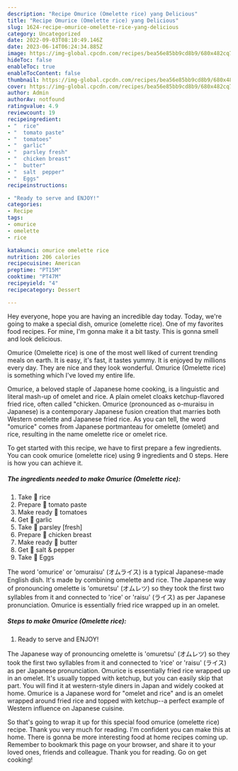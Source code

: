 ```yaml
---
description: "Recipe Omurice (Omelette rice) yang Delicious"
title: "Recipe Omurice (Omelette rice) yang Delicious"
slug: 1624-recipe-omurice-omelette-rice-yang-delicious
category: Uncategorized
date: 2022-09-03T08:10:49.146Z
date: 2023-06-14T06:24:34.885Z
image: https://img-global.cpcdn.com/recipes/bea56e85bb9cd8b9/680x482cq70/omurice-omelette-rice-recipe-main-photo.jpg
hideToc: false
enableToc: true
enableTocContent: false
thumbnail: https://img-global.cpcdn.com/recipes/bea56e85bb9cd8b9/680x482cq70/omurice-omelette-rice-recipe-main-photo.jpg
cover: https://img-global.cpcdn.com/recipes/bea56e85bb9cd8b9/680x482cq70/omurice-omelette-rice-recipe-main-photo.jpg
author: Admin
authorAv: notfound
ratingvalue: 4.9
reviewcount: 19
recipeingredient:
- "  rice"
- "  tomato paste"
- "  tomatoes"
- "  garlic"
- "  parsley fresh"
- "  chicken breast"
- "  butter"
- "  salt  pepper"
- "  Eggs"
recipeinstructions:

- "Ready to serve and ENJOY!"
categories:
- Recipe
tags:
- omurice
- omelette
- rice

katakunci: omurice omelette rice 
nutrition: 206 calories
recipecuisine: American
preptime: "PT15M"
cooktime: "PT47M"
recipeyield: "4"
recipecategory: Dessert

---
```



Hey everyone, hope you are having an incredible day today. Today, we're going to make a special dish, omurice (omelette rice). One of my favorites food recipes. For mine, I'm gonna make it a bit tasty. This is gonna smell and look delicious.

Omurice (Omelette rice) is one of the most well liked of current trending meals on earth. It is easy, it's fast, it tastes yummy. It is enjoyed by millions every day. They are nice and they look wonderful. Omurice (Omelette rice) is something which I've loved my entire life.

Omurice, a beloved staple of Japanese home cooking, is a linguistic and literal mash-up of omelet and rice. A plain omelet cloaks ketchup-flavored fried rice, often called &#34;chicken. Omurice (pronounced as o-muraisu in Japanese) is a contemporary Japanese fusion creation that marries both Western omelette and Japanese fried rice. As you can tell, the word &#34;omurice&#34; comes from Japanese portmanteau for omelette (omelet) and rice, resulting in the name omelette rice or omelet rice.


To get started with this recipe, we have to first prepare a few ingredients. You can cook omurice (omelette rice) using 9 ingredients and 0 steps. Here is how you can achieve it.

<!--inarticleads1-->

##### The ingredients needed to make Omurice (Omelette rice):

1. Take  🍅 rice
1. Prepare  🍅 tomato paste
1. Make ready  🍅 tomatoes
1. Get  🍅 garlic
1. Take  🍅 parsley [fresh]
1. Prepare  🍅 chicken breast
1. Make ready  🍅 butter
1. Get  🍅 salt &amp; pepper
1. Take  🍅 Eggs


The word &#39;omurice&#39; or &#39;omuraisu&#39; (オムライス) is a typical Japanese-made English dish. It&#39;s made by combining omelette and rice. The Japanese way of pronouncing omelette is &#39;omuretsu&#39; (オムレツ) so they took the first two syllables from it and connected to &#39;rice&#39; or &#39;raisu&#39; (ライス) as per Japanese pronunciation. Omurice is essentially fried rice wrapped up in an omelet. 

<!--inarticleads2-->

##### Steps to make Omurice (Omelette rice):


1. Ready to serve and ENJOY!

The Japanese way of pronouncing omelette is &#39;omuretsu&#39; (オムレツ) so they took the first two syllables from it and connected to &#39;rice&#39; or &#39;raisu&#39; (ライス) as per Japanese pronunciation. Omurice is essentially fried rice wrapped up in an omelet. It&#39;s usually topped with ketchup, but you can easily skip that part. You will find it at western-style diners in Japan and widely cooked at home. Omurice is a Japanese word for &#34;omelet and rice&#34; and is an omelet wrapped around fried rice and topped with ketchup--a perfect example of Western influence on Japanese cuisine. 

So that's going to wrap it up for this special food omurice (omelette rice) recipe. Thank you very much for reading. I'm confident you can make this at home. There is gonna be more interesting food at home recipes coming up. Remember to bookmark this page on your browser, and share it to your loved ones, friends and colleague. Thank you for reading. Go on get cooking!
